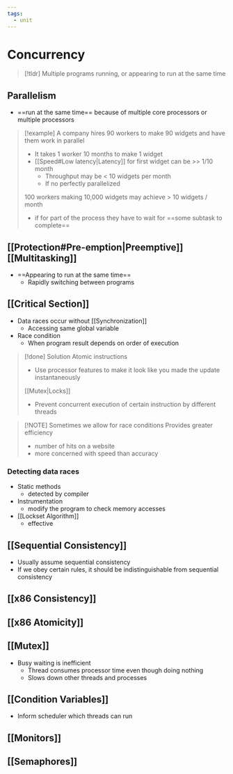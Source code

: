 ```yaml
---
tags:
  - unit
---
```

# Concurrency
> [!tldr] Multiple programs running, or appearing to run at the same time

## Parallelism
* ==run at the same time== because of multiple core processors or multiple processors

> [!example]
> A company hires 90 workers to make 90 widgets and have them work in parallel
> * It takes 1 worker 10 months to make 1 widget
> * [[Speed#Low latency|Latency]] for first widget can be >> 1/10 month
> 	* Throughput may be < 10 widgets per month
> 	* If no perfectly parallelized
> 
> 100 workers making 10,000 widgets may achieve > 10 widgets / month
> * if for part of the process they have to wait for ==some subtask to complete==
> 


## [[Protection#Pre-emption|Preemptive]] [[Multitasking]]
* ==Appearing to run at the same time==
	* Rapidly switching between programs

## [[Critical Section]]
- Data races occur without [[Synchronization]]
	- Accessing same global variable
- Race condition
	- When program result depends on order of execution

> [!done] Solution
> Atomic instructions
> * Use processor features to make it look like you made the update instantaneously
> 
> [[Mutex|Locks]]
> * Prevent concurrent execution of certain instruction by different threads


> [!NOTE] Sometimes we allow for race conditions
> Provides greater efficiency
> * number of hits on a website
> * more concerned with speed than accuracy

### Detecting data races
* Static methods
	* detected by compiler
* Instrumentation
	* modify the program to check memory accesses
* [[Lockset Algorithm]]
	* effective

## [[Sequential Consistency]]
* Usually assume sequential consistency
* If we obey certain rules, it should be indistinguishable from sequential consistency
## [[x86 Consistency]]
## [[x86 Atomicity]]
## [[Mutex]]
* Busy waiting is inefficient
	* Thread consumes processor time even though doing nothing
	* Slows down other threads and processes
## [[Condition Variables]]
* Inform scheduler which threads can run
## [[Monitors]]
## [[Semaphores]]
